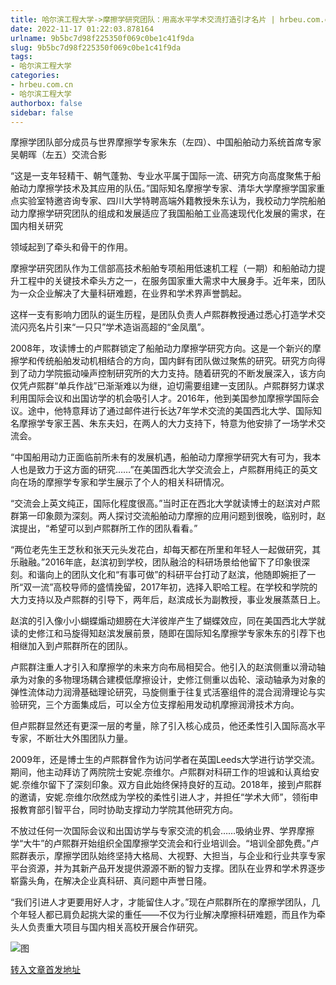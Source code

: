 ```yaml
---
title: 哈尔滨工程大学->摩擦学研究团队：用高水平学术交流打造引才名片 | hrbeu.com.cn
date: 2022-11-17 01:22:03.878164
urlname: 9b5bc7d98f225350f069c0be1c41f9da
slug: 9b5bc7d98f225350f069c0be1c41f9da
tags: 
- 哈尔滨工程大学
categories:
- hrbeu.com.cn
- 哈尔滨工程大学
authorbox: false
sidebar: false
---
```

摩擦学团队部分成员与世界摩擦学专家朱东（左四）、中国船舶动力系统首席专家吴朝晖（左五）交流合影

“这是一支年轻精干、朝气蓬勃、专业水平属于国际一流、研究方向高度聚焦于船舶动力摩擦学技术及其应用的队伍。”国际知名摩擦学专家、清华大学摩擦学国家重点实验室特邀咨询专家、四川大学特聘高端外籍教授朱东认为，我校动力学院船舶动力摩擦学研究团队的组成和发展适应了我国船舶工业高速现代化发展的需求，在国内相关研究
<!--more-->
领域起到了牵头和骨干的作用。

摩擦学研究团队作为工信部高技术船舶专项船用低速机工程（一期）和船舶动力提升工程中的关键技术牵头方之一，在服务国家重大需求中大展身手。近年来，团队为一众企业解决了大量科研难题，在业界和学术界声誉鹊起。

这样一支有影响力团队的诞生历程，是团队负责人卢熙群教授通过悉心打造学术交流闪亮名片引来“一只只”学术造诣高超的“金凤凰”。

2008年，攻读博士的卢熙群锁定了船舶动力摩擦学研究方向。这是一个新兴的摩擦学和传统船舶发动机相结合的方向，国内鲜有团队做过聚焦的研究。研究方向得到了动力学院振动噪声控制研究所的大力支持。随着研究的不断发展深入，该方向仅凭卢熙群“单兵作战”已渐渐难以为继，迫切需要组建一支团队。卢熙群努力谋求利用国际会议和出国访学的机会吸引人才。2016年，他到美国参加摩擦学国际会议。途中，他特意拜访了通过邮件进行长达7年学术交流的美国西北大学、国际知名摩擦学专家王茜、朱东夫妇，在两人的大力支持下，特意为他安排了一场学术交流会。

“中国船用动力正面临前所未有的发展机遇，船舶动力摩擦学研究大有可为，我本人也是致力于这方面的研究……”在美国西北大学交流会上，卢熙群用纯正的英文向在场的摩擦学专家和学生展示了个人的相关科研情况。

“交流会上英文纯正，国际化程度很高。”当时正在西北大学就读博士的赵滨对卢熙群第一印象颇为深刻。两人探讨交流船舶动力摩擦的应用问题到很晚，临别时，赵滨提出，“希望可以到卢熙群所工作的团队看看。”

“两位老先生王芝秋和张天元头发花白，却每天都在所里和年轻人一起做研究，其乐融融。”2016年底，赵滨初到学校，团队融洽的科研场景给他留下了印象很深刻。和谐向上的团队文化和“有事可做”的科研平台打动了赵滨，他随即婉拒了一所“双一流”高校导师的盛情挽留，2017年初，选择入职哈工程。在学校和学院的大力支持以及卢熙群的引导下，两年后，赵滨成长为副教授，事业发展蒸蒸日上。

赵滨的引入像小小蝴蝶煽动翅膀在大洋彼岸产生了蝴蝶效应，同在美国西北大学就读的史修江和马旋得知赵滨发展前景，随即在国际知名摩擦学专家朱东的引荐下也相继加入到卢熙群所在的团队。

卢熙群注重人才引入和摩擦学的未来方向布局相契合。他引入的赵滨侧重以滑动轴承为对象的多物理场耦合建模低摩擦设计，史修江侧重以齿轮、滚动轴承为对象的弹性流体动力润滑基础理论研究，马旋侧重于往复式活塞组件的混合润滑理论与实验研究，三个方面集成后，可以全方位支撑船用发动机摩擦润滑技术方向。

但卢熙群显然还有更深一层的考量，除了引入核心成员，他还柔性引入国际高水平专家，不断壮大外围团队力量。

2009年，还是博士生的卢熙群曾作为访问学者在英国Leeds大学进行访学交流。期间，他主动拜访了两院院士安妮.奈维尔。卢熙群对科研工作的坦诚和认真给安妮.奈维尔留下了深刻印象。双方自此始终保持良好的互动。2018年，接到卢熙群的邀请，安妮.奈维尔欣然成为学校的柔性引进人才，并担任“学术大师”，领衔申报教育部引智平台，同时协助支撑动力学院其他研究方向。

不放过任何一次国际会议和出国访学与专家交流的机会……吸纳业界、学界摩擦学“大牛”的卢熙群开始组织全国摩擦学交流会和行业培训会。“培训全部免费。”卢熙群表示，摩擦学团队始终坚持大格局、大视野、大担当，与企业和行业共享专家平台资源，并为其新产品开发提供源源不断的智力支撑。团队在业界和学术界逐步崭露头角，在解决企业真科研、真问题中声誉日隆。

“我们引进人才更要用好人才，才能留住人才。”现在卢熙群所在的摩擦学团队，几个年轻人都已肩负起挑大梁的重任——不仅为行业解决摩擦科研难题，而且作为牵头人负责重大项目与国内相关高校开展合作研究。

![图](http://gongxue.cn/__local/7/BA/11/4F560C5E557ACF5A15D84E634F3_3BDF038A_1F863.jpg)

[转入文章首发地址](http://gongxue.cn/info/1141/73574.htm)